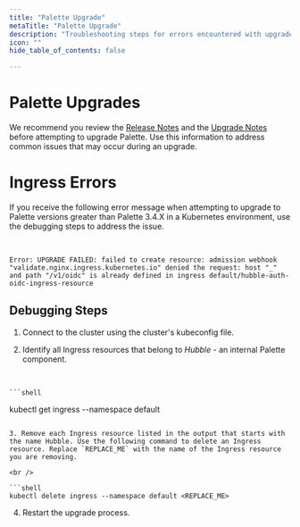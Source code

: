 ```yaml
---
title: "Palette Upgrade"
metaTitle: "Palette Upgrade"
description: "Troubleshooting steps for errors encountered with upgrade actions."
icon: ""
hide_table_of_contents: false

---
```






# Palette Upgrades

We recommend you review the [Release Notes](/release-notes) and the [Upgrade Notes](/enterprise-version/upgrade) before attempting to upgrade Palette. Use this information to address common issues that may occur during an upgrade.



# Ingress Errors

If you receive the following error message when attempting to upgrade to Palette versions greater than Palette 3.4.X in a Kubernetes environment, use the debugging steps to address the issue.

<br />

```text
Error: UPGRADE FAILED: failed to create resource: admission webhook "validate.nginx.ingress.kubernetes.io" denied the request: host "_" and path "/v1/oidc" is already defined in ingress default/hubble-auth-oidc-ingress-resource
```


## Debugging Steps

1. Connect to the cluster using the cluster's kubeconfig file.



2. Identify all Ingress resources that belong to *Hubble* - an internal Palette component.

  <br />

 	```shell
  kubectl get ingress --namespace default
  ```

3. Remove each Ingress resource listed in the output that starts with the name Hubble. Use the following command to delete an Ingress resource. Replace `REPLACE_ME` with the name of the Ingress resource you are removing.

  <br />

  ```shell
  kubectl delete ingress --namespace default <REPLACE_ME>
  ```


4. Restart the upgrade process.

<br />

